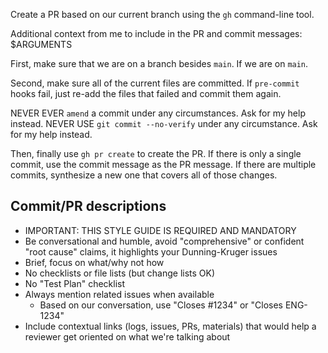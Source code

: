 Create a PR based on our current branch using the `gh` command-line tool.

Additional context from me to include in the PR and commit messages: $ARGUMENTS

First, make sure that we are on a branch besides `main`. If we are on
`main`.

Second, make sure all of the current files are committed. If `pre-commit` hooks
fail, just re-add the files that failed and commit them again.

NEVER EVER `amend` a commit under any circumstances. Ask for my help instead.
NEVER USE `git commit --no-verify` under any circumstance. Ask for my help
instead.

Then, finally use `gh pr create` to create the PR. If there is only a single
commit, use the commit message as the PR message. If there are multiple commits,
synthesize a new one that covers all of those changes.

## Commit/PR descriptions

- IMPORTANT: THIS STYLE GUIDE IS REQUIRED AND MANDATORY
- Be conversational and humble, avoid "comprehensive" or confident
  "root cause" claims, it highlights your Dunning-Kruger issues
- Brief, focus on what/why not how
- No checklists or file lists (but change lists OK)
- No "Test Plan" checklist
- Always mention related issues when available
  - Based on our conversation, use "Closes #1234" or "Closes ENG-1234"
- Include contextual links (logs, issues, PRs, materials) that would help a
  reviewer get oriented on what we're talking about
